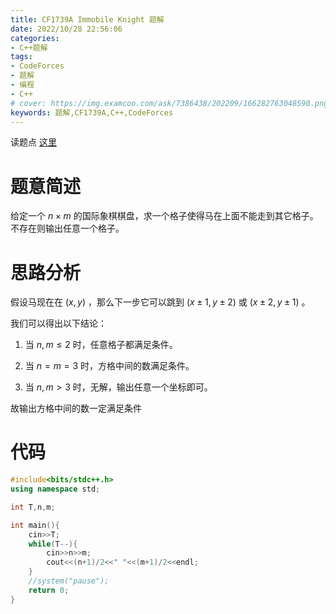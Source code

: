 ```yaml
---
title: CF1739A Immobile Knight 题解
date: 2022/10/28 22:56:06
categories:
- C++题解
tags:
- CodeForces
- 题解
- 编程
- C++
# cover: https://img.examcoo.com/ask/7386438/202209/166282763048590.png
keywords: 题解,CF1739A,C++,CodeForces
---
```


读题点 [这里](https://www.luogu.com.cn/problem/CF1739A)

# 题意简述

给定一个 $n\times m$ 的国际象棋棋盘，求一个格子使得马在上面不能走到其它格子。不存在则输出任意一个格子。

# 思路分析

假设马现在在 $(x,y)$ ，那么下一步它可以跳到 $(x \pm 1,y \pm 2)$ 或 $(x \pm 2,y \pm 1)$ 。

我们可以得出以下结论：

1. 当 $n,m \le 2$ 时，任意格子都满足条件。

2. 当 $n=m=3$ 时，方格中间的数满足条件。

3. 当 $n,m>3$ 时，无解，输出任意一个坐标即可。

故输出方格中间的数一定满足条件

# 代码

```C++
#include<bits/stdc++.h>
using namespace std;

int T,n,m;

int main(){
    cin>>T;
	while(T--){
		cin>>n>>m;
		cout<<(n+1)/2<<" "<<(m+1)/2<<endl;
	}
	//system("pause");
	return 0;
}
```